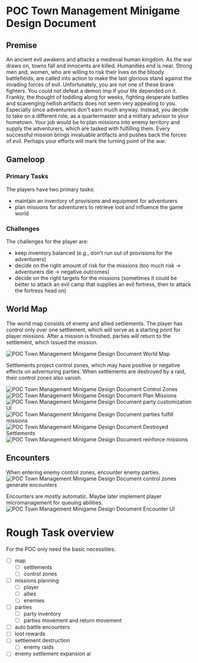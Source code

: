 # POC Town Management Minigame Design Document

## Premise
An ancient evil awakens and attacks a medieval human kingdom. As the war draws on, towns fall and innocents are killed. Humanities end is near. Strong men and, women, who are willing to risk their lives on the bloody battlefields, are called into action to make the last glorious stand against the invading forces of evil. Unfortunately, you are not one of these brave fighters. You could not defeat a demon imp if your life depended on it. Frankly, the thought of toddling along for weeks, fighting desperate battles and scavenging hellish artifacts does not seem very appealing to you. Especially since adventurers don't earn much anyway.
Instead, you decide to take on a different role, as a quartermaster and a military advisor to your hometown. Your job would be to plan missions into enemy territory and supply the adventurers, which are tasked with fulfilling them. Every successful mission brings invaluable artifacts and pushes back the forces of evil.
Perhaps your efforts will mark the turning point of the war.

## Gameloop
### Primary Tasks
The players have two primary tasks:
- maintain an inventory of provisions and equipment for adventurers
- plan missions for adventurers to retrieve loot and influence the game world

### Challenges
The challenges for the player are:
- keep inventory balanced (e.g., don't run out of provisions for the adventurers)
- decide on the right amount of risk for the missions (too much risk -> adventurers die -> negative outcomes)
- decide on the right targets for the missions (sometimes it could be better to attack an evil camp that supplies an evil fortress, then to attack the fortress head on)

## World Map
The world map consists of enemy and allied settlements.
The player has control only over one settlement, which will serve as a starting point for player missions. After a mission is finished, parties will return to the settlement, which issued the mission.

![POC Town Management Minigame Design Document World Map](Media/POC%20Town%20Management%20Minigame%20Design%20Document%20World%20Map.excalidraw.svg)

Settlements project control zones, which may have positive or negative effects on adventuring parties. When settlements are destroyed by a raid, their control zones also vanish.

![POC Town Management Minigame Design Document Control Zones](Media/POC%20Town%20Management%20Minigame%20Design%20Document%20Control%20Zones.excalidraw.svg)
![POC Town Management Minigame Design Document Plan Missions](Media/POC%20Town%20Management%20Minigame%20Design%20Document%20Plan%20Missions.excalidraw.svg)
![POC Town Management Minigame Design Document party customization UI](Media/POC%20Town%20Management%20Minigame%20Design%20Document%20party%20customization%20UI.excalidraw.svg)
![POC Town Management Minigame Design Document parties fulfill missions](Media/POC%20Town%20Management%20Minigame%20Design%20Document%20parties%20fulfill%20missions.excalidraw.svg)
![POC Town Management Minigame Design Document Destroyed Settlements](Media/POC%20Town%20Management%20Minigame%20Design%20Document%20Destroyed%20Settlements.excalidraw.svg)
![POC Town Management Minigame Design Document reinforce missions](Media/POC%20Town%20Management%20Minigame%20Design%20Document%20reinforce%20missions.excalidraw.svg)

## Encounters
When entering enemy control zones, encounter enemy parties.
![POC Town Management Minigame Design Document control zones generate encounters](Media/POC%20Town%20Management%20Minigame%20Design%20Document%20control%20zones%20generate%20encounters.excalidraw.svg)

Encounters are mostly automatic. Maybe later implement player micromanagement for queuing abilities.
![POC Town Management Minigame Design Document Encounter UI](Media/POC%20Town%20Management%20Minigame%20Design%20Document%20Encounter%20UI.excalidraw.svg)

# Rough Task overview
For the POC only need the basic necessities:
- [ ] map
	- [ ] settlements
	- [ ] control zones
- [ ] missions planning
	- [ ] player
	- [ ] allies
	- [ ] enemies
- [ ] parties
	- [ ] party inventory
	- [ ] parties movement and return movement
- [ ] auto battle encounters
- [ ] loot rewards
- [ ] settlement destruction
	- [ ] enemy raids
- [ ] enemy settlement expansion ai